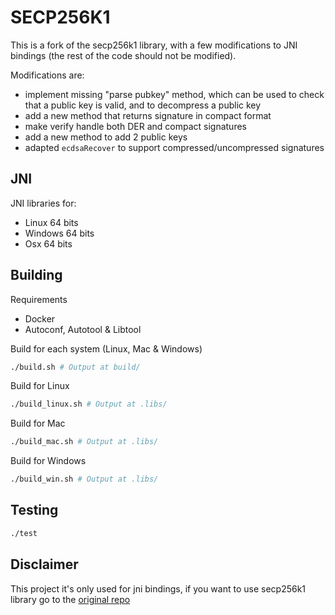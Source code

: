 # SECP256K1

This is a fork of the secp256k1 library, with a few modifications to JNI bindings (the rest of the code should not be modified).

Modifications are:
- implement missing "parse pubkey" method, which can be used to check that a public key is valid, and to decompress a public key
- add a new method that returns signature in compact format
- make verify handle both DER and compact signatures
- add a new method to add 2 public keys
- adapted `ecdsaRecover` to support compressed/uncompressed signatures

## JNI

JNI libraries for:
- Linux 64 bits
- Windows 64 bits
- Osx 64 bits

## Building

Requirements 
- Docker
- Autoconf, Autotool & Libtool

Build for each system (Linux, Mac & Windows)

```bash
./build.sh # Output at build/
```

Build for Linux

```bash
./build_linux.sh # Output at .libs/
```

Build for Mac

```bash
./build_mac.sh # Output at .libs/
```

Build for Windows

```bash
./build_win.sh # Output at .libs/
```

## Testing
  
```bash
./test
```
    
## Disclaimer

This project it's only used for jni bindings, if you want to use secp256k1 library go to the [original repo](https://github.com/bitcoin-core/secp256k1)